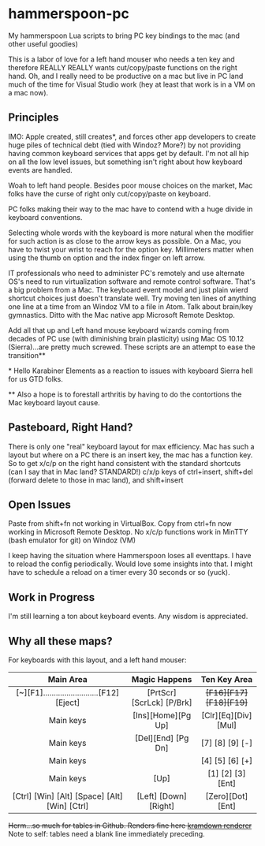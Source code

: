 # hammerspoon-pc
My hammerspoon Lua scripts to bring PC key bindings to the mac (and other useful goodies)

This is a labor of love for a left hand mouser who needs a ten key and therefore REALLY REALLY wants cut/copy/paste functions on the right hand. Oh, and I really need to be productive on a mac but live in PC land much of the time for Visual Studio work (hey at least that work is in a VM on a mac now).

## Principles
IMO: Apple created, still creates*, and forces other app developers to create huge piles of technical debt (tied with Windoz? More?) by not providing having common keyboard services that apps get by default. I'm not all hip on all the low level issues, but something isn't right about how keyboard events are handled.

Woah to left hand people. Besides poor mouse choices on the market, Mac folks have the curse of right only cut/copy/paste on keyboard.

PC folks making their way to the mac have to contend with a huge divide in keyboard conventions.

Selecting whole words with the keyboard is more natural when the modifier for such action is as close to the arrow keys as possible. On a Mac, you have to twist your wrist to reach for the option key. Millimeters matter when using the thumb on option and the index finger on left arrow.

IT professionals who need to administer PC's remotely and use alternate OS's need to run virtualization software and remote control software. That's a big problem from a Mac. The keyboard event model and just plain wierd shortcut choices just doesn't translate well. Try moving ten lines of anything one line at a time from an Windoz VM to a file in Atom. Talk about brain/key gymnastics. Ditto with the Mac native app Microsoft Remote Desktop.

Add all that up and Left hand mouse keyboard wizards coming from decades of PC use (with diminishing brain plasticity) using Mac OS 10.12 (Sierra)...are pretty much screwed. These scripts are an attempt to ease the transition**

\* Hello Karabiner Elements as a reaction to issues with keyboard Sierra hell for us GTD folks.

** Also a hope is to forestall arthritis by having to do the contortions the Mac keyboard layout cause.

## Pasteboard, Right Hand?
There is only one "real" keyboard layout for max efficiency. Mac has such a layout but where on a PC there is an insert key, the mac has a function key. So to get x/c/p on the right hand consistent with the standard shortcuts (can I say that in Mac land? STANDARD!) c/x/p keys of ctrl+insert, shift+del (forward delete to those in mac land), and shift+insert

## Open Issues
Paste from shift+fn not working in VirtualBox.
Copy from ctrl+fn now working in Microsoft Remote Desktop.
No x/c/p functions work in MinTTY (bash emulator for git) on Windoz (VM)

I keep having the situation where Hammerspoon loses all eventtaps. I have to reload the config periodically. Would love some insights into that. I might have to schedule a reload on a timer every 30 seconds or so (yuck).

## Work in Progress
I'm still learning a ton about keyboard events. Any wisdom is appreciated.

## Why all these maps?
For keyboards with this layout, and a left hand mouser:

|Main Area|Magic Happens|Ten Key Area
| :-------------: | :-----------: | :---------------: |
[~][F1]..........................[F12][Eject]|[PrtScr] [ScrLck] [P/Brk]|~~[F16][F17][F18][F19]~~
Main keys|[Ins][Home][Pg Up]|[Clr][Eq][Div][Mul]
Main keys|[Del][End] [Pg Dn]|[7] [8] [9] [-]
Main keys||[4] [5] [6] [+]
Main keys|[Up]|[1] [2] [3] [Ent]
[Ctrl] [Win] [Alt] [Space] [Alt] [Win] [Ctrl]  |  [Left] [Down] [Right]|[Zero][Dot][Ent]

~~Herm...so much for tables in Github. Renders fine here [kramdown renderer](https://kramdown.herokuapp.com/)~~
Note to self: tables need a blank line immediately preceding.
